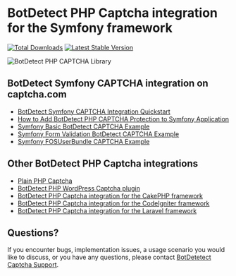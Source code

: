 # BotDetect PHP Captcha integration for the Symfony framework

[![Total Downloads](https://poser.pugx.org/captcha-com/symfony-captcha-bundle/downloads)](https://packagist.org/packages/captcha-com/symfony-captcha-bundle)
[![Latest Stable Version](https://poser.pugx.org/captcha-com/symfony-captcha-bundle/v/stable)](https://packagist.org/packages/captcha-com/symfony-captcha-bundle)

![BotDetect PHP CAPTCHA Library](https://captcha.com/images/help/screenshots/captcha-examples.png)


## BotDetect Symfony CAPTCHA integration on captcha.com

* [BotDetect Symfony CAPTCHA Integration Quickstart](https://captcha.com/doc/php/symfony-captcha-bundle-quickstart.html)
* [How to Add BotDetect PHP CAPTCHA Protection to Symfony Application](https://captcha.com/doc/php/howto/symfony-captcha-bundle.html)
* [Symfony Basic BotDetect CAPTCHA Example](https://captcha.com/doc/php/examples/symfony-basic-captcha-bundle-example.html)
* [Symfony Form Validation BotDetect CAPTCHA Example](https://captcha.com/doc/php/examples/symfony-form-validation-captcha-bundle-example.html)
* [Symfony FOSUserBundle CAPTCHA Example](https://captcha.com/doc/php/examples/symfony-fosuserbundle-captcha-example.html)


## Other BotDetect PHP Captcha integrations

* [Plain PHP Captcha](https://captcha.com/doc/php/php-captcha-quickstart.html)
* [BotDetect PHP WordPress Captcha plugin](https://captcha.com/doc/php/wordpress-captcha.html)
* [BotDetect PHP Captcha integration for the CakePHP framework](https://captcha.com/doc/php/cakephp-captcha-quickstart.html)
* [BotDetect PHP Captcha integration for the CodeIgniter framework](https://captcha.com/doc/php/codeigniter-captcha-quickstart.html)
* [BotDetect PHP Captcha integration for the Laravel framework](https://captcha.com/doc/php/laravel-captcha-quickstart.html)


## Questions?

If you encounter bugs, implementation issues, a usage scenario you would like to discuss, or you have any questions, please contact [BotDetetect Captcha Support](http://captcha.com/support).
